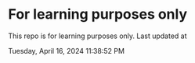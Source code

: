 # For learning purposes only
This repo is for learning purposes only.
Last updated at

Tuesday, April 16, 2024 11:38:52 PM

